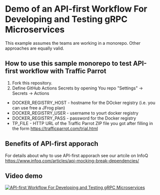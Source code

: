 # Demo of an API-first Workflow For Developing and Testing gRPC Microservices

This example assumes the teams are working in a monorepo. Other approaches are equally valid.

## How to use this sample monorepo to test API-first workflow with Traffic Parrot

1. Fork this repository.
2. Define GitHub Actions Secrets by opening You repo "Settings" -> Secrets ->  Actions
* DOCKER_REGISTRY_HOST - hostname for the DOcker registry (i.e. you can use free a JFrog plan)
* DOCKER_REGISTRY_USER - username to yourt docker registry 
* DOCKER_REGISTRY_PASS - password for the Docker registry
* TP_FILE - HTTP URL of the Traffic Parrot ZIP file you got after filling in the form https://trafficparrot.com/trial.html

## Benefits of API-first apporach

For details about why to use API-first apporach see our artcile on InfoQ https://www.infoq.com/articles/api-mocking-break-dependencies/

## Video demo

[![API-first Workflow For Developing and Testing gRPC Microservices](https://img.youtube.com/vi/470t4pE7ec4/0.jpg)](https://www.youtube.com/watch?v=470t4pE7ec4)
